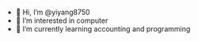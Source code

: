 - 👋 Hi, I’m @yiyang8750
- 👀 I’m interested in computer
- 🌱 I’m currently learning accounting and programming


<!---
yiyang8750/yiyang8750 is a ✨ special ✨ repository because its `README.md` (this file) appears on your GitHub profile.
You can click the Preview link to take a look at your changes.
--->
